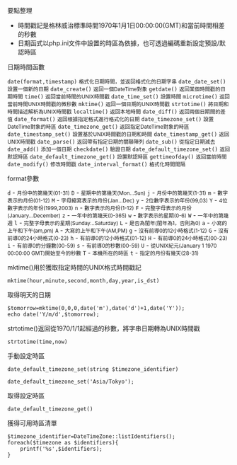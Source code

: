 要點整理
- 時間戳記是格林威治標準時間1970年1月1日00:00:00(GMT)和當前時間相差的秒數
- 日期函式以php.ini文件中設置的時區為依據，也可透過編碼重新設定預設/默認時區

日期時間函數

`date(format,timestamp)` <small>格式化日期時間，並返回格式化的日期字串</small>
`date_date_set()` <small>設置一個新的日期</small>
`date_create()` <small>返回一個DateTime對象</small>
`getdate()` <small>返回某個時間戳的日期時間</small>
`time()` <small>返回當前時間的UNIX時間戳</small>
`date_time_set()` <small>設置時間</small>
`microtime()` <small>返回當前時間UNIX時間戳的微秒數</small>
`mktime()` <small>返回一個日期的UNIX時間戳</small>
`strtotime()` <small>將日期和時間描述解析為UNIX時間戳</small>
`localtime()` <small>返回本地時間</small>
`date_diff()` <small>返回兩個日期間的差值</small>
`date_format()` <small>返回根據指定格式進行格式化的日期</small>
`date_timezone_set()` <small>設置DateTime對象的時區</small>
`date_timezone_get()` <small>返回指定DateTime對象的時區</small>
`date_timestamp_set()` <small>設置基於UNIX時間戳的日期和時間</small>
`date_timestamp_get()` <small>返回UNIX時間戳</small>
`date_parse()` <small>返回帶有指定日期的關聯陣列</small>
`date_sub()` <small>從指定日期減去</small>
`date_add()` <small>添加一個日期</small>
`checkdate()` <small>驗證日期</small>
`date_default_timezone_set()` <small>返回默認時區</small>
`date_default_timezone_get()` <small>設置默認時區</small>
`gettimeofday()` <small>返回當前時間</small>
`date_modify()` <small>修改時間戳</small>
`date_interval_format()` <small>格式化時間間隔</small>

format參數

 `d` - <small>月份中的第幾天(01-31)</small>
 `D` - <small>星期中的第幾天(Mon...Sun)</small>
 `j` - <small>月份中的第幾天(1-31)</small>
 `m` - <small>數字表示的月份(01-12)</small>
 `M` - <small>字母縮寫表示的月份(Jan...Dec)</small>
 `y` - <small>2位數字表示的年份(99,03)</small>
 `Y` - <small>4位數字表示的年份(1999,2003)</small>
 `n` - <small>數字表示的月份(1-12)</small>
 `F` - <small>完整字母表示的月份(January...December)</small>
 `z` - <small>一年中的第幾天(0-365)</small>
 `w` - <small>數字表示的星期(0-6)</small>
 `W` - <small>一年中的第幾週</small>
 `l` - <small>完整字母表示的星期(Sunday...Saturday)</small>
 `L` - <small>是否為閨年(閨年為1，否則為0)</small>
 `a` - <small>小寫的上午和下午(am,pm)</small>
 `A` - <small>大寫的上午和下午(AM,PM)</small>
 `g` - <small>沒有前導0的12小時格式(1-12)</small>
 `G` - <small>沒有前導0的24小時格式(0-23)</small>
 `h` - <small>有前導0的12小時格式(01-12)</small>
 `H` - <small>有前導0的24小時格式(00-23)</small>
 `i` - <small>有前導0的分鐘數(00-59)</small>
 `s` - <small>有前導0的秒數(00-59)</small>
 `U` - <small>從UNIX紀元(January 1 1970 00:00:00 GMT)開始至今的秒數</small>
 `T` - <small>本機所在的時區</small>
 `t` - <small>指定的月份有幾天(28-31)</small>

mktime()用於獲取指定時間的UNIX格式時間戳記
```
mktime(hour,minute,second,month,day,year,is_dst)
```

取得明天的日期
```
$tomorrow=mktime(0,0,0,date('m'),date('d')+1,date('Y'));
echo date('Y/m/d',$tomorrow);
```

strtotime()返回從1970/1/1起經過的秒數，將字串日期轉為UNIX時間戳
```
strtotime(time,now)
```

手動設定時區
```
date_default_timezone_set(string $timezone_identifier)
```

```
date_default_timezone_set('Asia/Tokyo');
```

取得設定時區
```
date_default_timezone_get()
```

獲得可用時區清單
```
$timezone_identifier=DateTimeZone::listIdentifiers();
foreach($timezone as $identifiers){
	printf('%s',$identifiers);
}
```